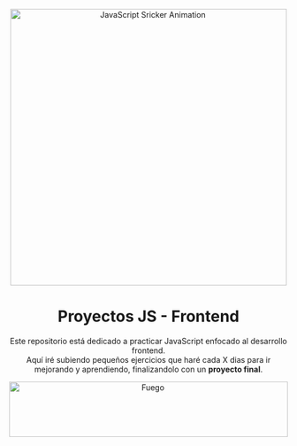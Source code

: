 <p align="center">
  <img src="https://i.giphy.com/ln7z2eWriiQAllfVcn.webp" alt="JavaScript Sricker Animation" style="width: 500px;">
</p>

<h1 align="center">Proyectos JS - Frontend</h1>

<p align="center">
Este repositorio está dedicado a practicar JavaScript enfocado al desarrollo frontend.<br>
Aquí iré subiendo pequeños ejercicios que haré cada X dias para ir mejorando y aprendiendo, finalizandolo con un <b>proyecto final</b>.
</p>

<p align="center">
    <img src="https://www.gifsanimados.org/data/media/90/fuego-imagen-animada-0419.gif" alt="Fuego" width="100%" height="100"><br>
</p>
